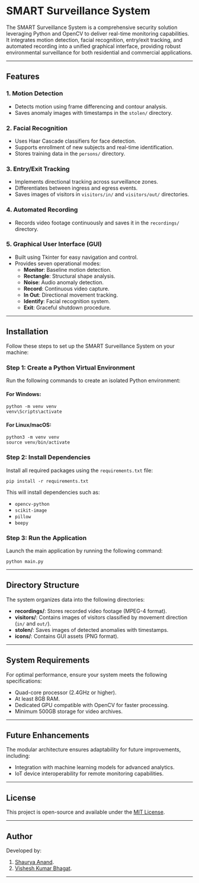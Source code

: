 

# SMART Surveillance System

The SMART Surveillance System is a comprehensive security solution leveraging Python and OpenCV to deliver real-time monitoring capabilities. It integrates motion detection, facial recognition, entry/exit tracking, and automated recording into a unified graphical interface, providing robust environmental surveillance for both residential and commercial applications.

---

## Features

### 1. Motion Detection

- Detects motion using frame differencing and contour analysis.
- Saves anomaly images with timestamps in the `stolen/` directory.


### 2. Facial Recognition

- Uses Haar Cascade classifiers for face detection.
- Supports enrollment of new subjects and real-time identification.
- Stores training data in the `persons/` directory.


### 3. Entry/Exit Tracking

- Implements directional tracking across surveillance zones.
- Differentiates between ingress and egress events.
- Saves images of visitors in `visitors/in/` and `visitors/out/` directories.


### 4. Automated Recording

- Records video footage continuously and saves it in the `recordings/` directory.


### 5. Graphical User Interface (GUI)

- Built using Tkinter for easy navigation and control.
- Provides seven operational modes:
    - **Monitor**: Baseline motion detection.
    - **Rectangle**: Structural shape analysis.
    - **Noise**: Audio anomaly detection.
    - **Record**: Continuous video capture.
    - **In Out**: Directional movement tracking.
    - **Identify**: Facial recognition system.
    - **Exit**: Graceful shutdown procedure.

---

## Installation

Follow these steps to set up the SMART Surveillance System on your machine:

### Step 1: Create a Python Virtual Environment

Run the following commands to create an isolated Python environment:

#### For Windows:

```&lt;command&gt;
python -m venv venv
venv\Scripts\activate
```


#### For Linux/macOS:

```&lt;command&gt;
python3 -m venv venv
source venv/bin/activate
```


### Step 2: Install Dependencies

Install all required packages using the `requirements.txt` file:

```&lt;command&gt;
pip install -r requirements.txt
```

This will install dependencies such as:

- `opencv-python`
- `scikit-image`
- `pillow`
- `beepy`


### Step 3: Run the Application

Launch the main application by running the following command:

```&lt;command&gt;
python main.py
```

---

## Directory Structure

The system organizes data into the following directories:

- **recordings/**: Stores recorded video footage (MPEG-4 format).
- **visitors/**: Contains images of visitors classified by movement direction (`in/` and `out/`).
- **stolen/**: Saves images of detected anomalies with timestamps.
- **icons/**: Contains GUI assets (PNG format).

---

## System Requirements

For optimal performance, ensure your system meets the following specifications:

- Quad-core processor (2.4GHz or higher).
- At least 8GB RAM.
- Dedicated GPU compatible with OpenCV for faster processing.
- Minimum 500GB storage for video archives.

---

## Future Enhancements

The modular architecture ensures adaptability for future improvements, including:

- Integration with machine learning models for advanced analytics.
- IoT device interoperability for remote monitoring capabilities.

---

## License

This project is open-source and available under the [MIT License](LICENSE).

---

## Author

Developed by:
1. [Shaurya Anand](https://github.com/Shaurya-rgb89).
2. [Vishesh Kumar Bhagat](https://github.com/VisheshKumarBhagat).

---
